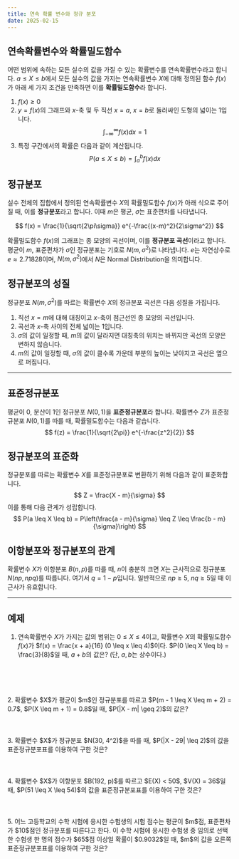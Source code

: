 ```yaml
---
title: 연속 확률 변수와 정규 분포
date: 2025-02-15
---
```


## 연속확률변수와 확률밀도함수
어떤 범위에 속하는 모든 실수의 값을 가질 수 있는 확률변수를 연속확률변수라고 합니다. $a \leq X \leq b$에서 모든 실수의 값을 가지는 연속확률변수 $X$에 대해 정의된 함수 $f(x)$가 아래 세 가지 조건을 만족하면 이를 **확률밀도함수**라 합니다.
1. $f(x) \geq 0$
2. $y = f(x)$의 그래프와 $x$-축 및 두 직선 $x = a$, $x = b$로 둘러싸인 도형의 넓이는 1입니다.
$$
\int_{-\infty}^{\infty} f(x) dx = 1
$$
3. 특정 구간에서의 확률은 다음과 같이 계산됩니다.
$$
P(a \leq X \leq b) = \int_a^b f(x) dx
$$
## 정규분포
실수 전체의 집합에서 정의된 연속확률변수 $X$의 확률밀도함수 $f(x)$가 아래 식으로 주어질 때, 이를 **정규분포**라고 합니다. 이때 $m$은 평균, $\sigma$는 표준편차를 나타냅니다.

$$
f(x) = \frac{1}{\sqrt{2\pi\sigma}} e^{-\frac{(x-m)^2}{2\sigma^2}}
$$

확률밀도함수 $f(x)$의 그래프는 종 모양의 곡선이며, 이를 **정규분포 곡선**이라고 합니다. 평균이 $m$, 표준편차가 $\sigma$인 정규분포는 기호로 $N(m, \sigma^2)$로 나타냅니다. $e$는 자연상수로 $e \approx 2.71828$이며, $N(m, \sigma^2)$에서 $N$은 Normal Distribution을 의미합니다.


## 정규분포의 성질
정규분포 $N(m, \sigma^2)$를 따르는 확률변수 $X$의 정규분포 곡선은 다음 성질을 가집니다.
1. 직선 $x = m$에 대해 대칭이고 $x$-축이 점근선인 종 모양의 곡선입니다.
2. 곡선과 $x$-축 사이의 전체 넓이는 1입니다.
3. $\sigma$의 값이 일정할 때, $m$의 값이 달라지면 대칭축의 위치는 바뀌지만 곡선의 모양은 변하지 않습니다.
4. $m$의 값이 일정할 때, $\sigma$의 값이 클수록 가운데 부분의 높이는 낮아지고 곡선은 옆으로 퍼집니다.
---

## 표준정규분포
평균이 0, 분산이 1인 정규분포 $N(0, 1)$을 **표준정규분포**라 합니다. 확률변수 $Z$가 표준정규분포 $N(0, 1)$를 따를 때, 확률밀도함수는 다음과 같습니다.
$$
f(z) = \frac{1}{\sqrt{2\pi}} e^{-\frac{z^2}{2}}
$$

## 정규분포의 표준화
정규분포를 따르는 확률변수 $X$를 표준정규분포로 변환하기 위해 다음과 같이 표준화합니다.
$$
Z = \frac{X - m}{\sigma}
$$
이를 통해 다음 관계가 성립합니다.
$$
P(a \leq X \leq b) = P\left(\frac{a - m}{\sigma} \leq Z \leq \frac{b - m}{\sigma}\right)
$$
## 이항분포와 정규분포의 관계
확률변수 $X$가 이항분포 $B(n, p)$를 따를 때, $n$이 충분히 크면 $X$는 근사적으로 정규분포 $N(np, npq)$를 따릅니다. 여기서 $q = 1 - p$입니다. 일반적으로 $np \geq 5$, $nq \geq 5$일 때 이 근사가 유효합니다.

---
## 예제
1. 연속확률변수 $X$가 가지는 값의 범위는 $0 \leq X \leq 4$이고, 확률변수 $X$의 확률밀도함수 $f(x)$가 $f(x) = \frac{x + a}{16} (0 \leq x \leq 4)$이다. $P(0 \leq X \leq b) = \frac{3}{8}$일 때, $a + b$의 값은? (단, $a, b$는 상수이다.)
<br/>
<br/>
<br/>
<br/>
2. 확률변수 $X$가 평균이 $m$인 정규분포를 따르고 $P(m - 1 \leq X \leq m + 2) = 0.7$, $P(X \leq m + 1) = 0.8$일 때, $P(|X - m| \geq 2)$의 값은?
<br/>
<br/>
<br/>
<br/>
3. 확률변수 $X$가 정규분포 $N(30, 4^2)$을 따를 때, $P(|X - 29| \leq 2)$의 값을 표준정규분포표를 이용하여 구한 것은?
<br/>
<br/>
<br/>
<br/>
4. 확률변수 $X$가 이항분포 $B(192, p)$를 따르고 $E(X) < 50$, $V(X) = 36$일 때, $P(51 \leq X \leq 54)$의 값을 표준정규분포표를 이용하여 구한 것은?
<br/>
<br/>
<br/>
<br/>
5. 어느 고등학교의 수학 시험에 응시한 수험생의 시험 점수는 평균이 $m$점, 표준편차가 $10$점인 정규분포를 따른다고 한다. 이 수학 시험에 응시한 수험생 중 임의로 선택한 수험생 한 명의 점수가 $65$점 이상일 확률이 $0.9032$일 때, $m$의 값을 오른쪽 표준정규분포표를 이용하여 구한 것은?